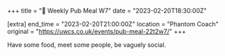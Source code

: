 +++
title = "🍔 Weekly Pub Meal W7"
date = "2023-02-20T18:30:00Z"

[extra]
end_time = "2023-02-20T21:00:00Z"
location = "Phantom Coach"
original = "https://uwcs.co.uk/events/pub-meal-22t2w7/"
+++

Have some food, meet some people, be vaguely social.
